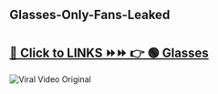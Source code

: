
 ## Glasses-Only-Fans-Leaked

# <h2><a href="https://clipsfans.com/Glasses&ref=git">🔗 Click to LINKS ⏩⏩ 👉 🟢 Glasses </a></h2>

<a href="https://clipsfans.com/Glasses&ref=git" rel="nofollow" data-target="animated-image.originalLink"><img src="https://i.ibb.co.com/xMMVF88/686577567.gif" alt="Viral Video Original" style="max-width: 100%; display: inline-block;" data-target="animated-image.originalImage"></a>
